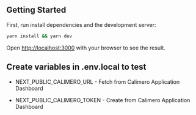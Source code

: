 ## Getting Started

First, run install dependencies and the development server:

```bash
yarn install && yarn dev
```

Open [http://localhost:3000](http://localhost:3000) with your browser to see the result.

## Create variables in .env.local to test

- NEXT_PUBLIC_CALIMERO_URL - Fetch from Calimero Application Dashboard

- NEXT_PUBLIC_CALIMERO_TOKEN - Create from Calimero Application Dashboard
